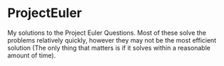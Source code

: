 # ProjectEuler

My solutions to the Project Euler Questions. Most of these solve the problems relatively quickly, however they may not be the most efficient solution (The only thing that matters is if it solves within a reasonable amount of time).
